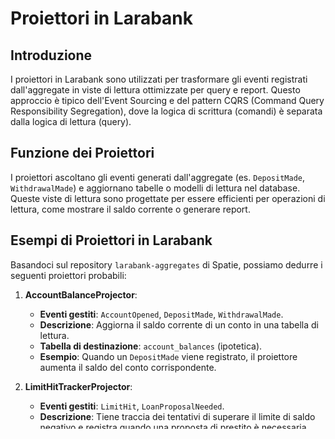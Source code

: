 # Proiettori in Larabank

## Introduzione

I proiettori in Larabank sono utilizzati per trasformare gli eventi registrati dall'aggregate in viste di lettura ottimizzate per query e report. Questo approccio è tipico dell'Event Sourcing e del pattern CQRS (Command Query Responsibility Segregation), dove la logica di scrittura (comandi) è separata dalla logica di lettura (query).

## Funzione dei Proiettori

I proiettori ascoltano gli eventi generati dall'aggregate (es. `DepositMade`, `WithdrawalMade`) e aggiornano tabelle o modelli di lettura nel database. Queste viste di lettura sono progettate per essere efficienti per operazioni di lettura, come mostrare il saldo corrente o generare report.

## Esempi di Proiettori in Larabank

Basandoci sul repository `larabank-aggregates` di Spatie, possiamo dedurre i seguenti proiettori probabili:

1. **AccountBalanceProjector**:
   - **Eventi gestiti**: `AccountOpened`, `DepositMade`, `WithdrawalMade`.
   - **Descrizione**: Aggiorna il saldo corrente di un conto in una tabella di lettura.
   - **Tabella di destinazione**: `account_balances` (ipotetica).
   - **Esempio**: Quando un `DepositMade` viene registrato, il proiettore aumenta il saldo del conto corrispondente.

2. **LimitHitTrackerProjector**:
   - **Eventi gestiti**: `LimitHit`, `LoanProposalNeeded`.
   - **Descrizione**: Tiene traccia dei tentativi di superare il limite di saldo negativo e registra quando una proposta di prestito è necessaria.
   - **Tabella di destinazione**: `limit_hits` (ipotetica).
   - **Esempio**: Incrementa un contatore per ogni `LimitHit` e resetta il contatore quando viene generato un `LoanProposalNeeded`.

3. **EmailNotificationProjector**:
   - **Eventi gestiti**: `LoanProposalNeeded`.
   - **Descrizione**: Innesca l'invio di un'email di proposta di prestito quando il limite è stato raggiunto tre volte consecutive.
   - **Azione**: Non aggiorna una tabella, ma invia una notifica (es. tramite una coda di lavoro).
   - **Esempio**: Quando riceve un `LoanProposalNeeded`, invia un'email all'utente associato al conto.

## Esempio Concettuale di Proiettore

```php
namespace App\Projectors;

use App\Events\DepositMade;
use App\Events\WithdrawalMade;
use App\Models\AccountBalance;
use Spatie\EventSourcing\Projectionist\ShouldBeCalled;

class AccountBalanceProjector implements ShouldBeCalled
{
    public function onAccountOpened(AccountOpened $event, string $uuid)
    {
        $balance = new AccountBalance();
        $balance->uuid = $uuid;
        $balance->user_id = $event->userId;
        $balance->balance = 0;
        $balance->save();
    }

    public function onDepositMade(DepositMade $event, string $uuid)
    {
        $balance = AccountBalance::where('uuid', $uuid)->firstOrFail();
        $balance->balance += $event->amount;
        $balance->save();
    }

    public function onWithdrawalMade(WithdrawalMade $event, string $uuid)
    {
        $balance = AccountBalance::where('uuid', $uuid)->firstOrFail();
        $balance->balance -= $event->amount;
        $balance->save();
    }
}
```

## Idempotenza dei Proiettori

Un aspetto cruciale dei proiettori in Larabank è che devono essere idempotenti. Questo significa che rigiocare gli stessi eventi più volte non deve portare a risultati incoerenti (es. duplicare il saldo). Per questo, i proiettori usano metodi come `firstOrFail()` o meccanismi di aggiornamento incrementale.

## Applicazione al Modulo Activity

Nel modulo `Activity`, proiettori simili potrebbero essere utilizzati per creare viste di lettura utili:
- **BudgetSummaryProjector**: Aggiorna una tabella con il budget corrente per progetto o attività, basata su eventi come `BudgetAllocated` e `ExpenseRecorded`.
- **AlertTriggerProjector**: Innesca notifiche quando vengono registrati eventi come `BudgetLimitHit`, simile a `EmailNotificationProjector`.
- **ActivityReportProjector**: Crea report aggregati per mostrare trend di spesa o utilizzo risorse, utili per dashboard.

Questo approccio separa la logica di scrittura (gestita dall'aggregate) dalla logica di lettura (gestita dai proiettori), migliorando le performance e la scalabilità del sistema.
